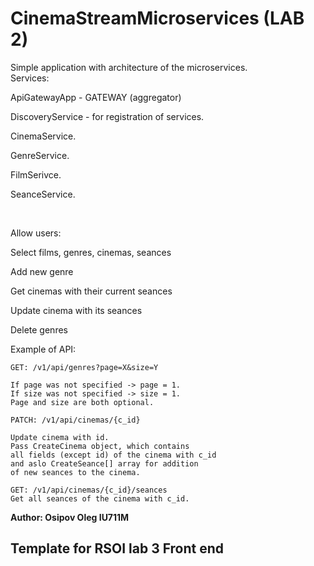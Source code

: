 # CinemaStreamMicroservices (LAB 2)
Simple application with architecture of the microservices.
<br/>
Services:
<p>ApiGatewayApp - GATEWAY (aggregator)</p>
<p>DiscoveryService - for registration of services.</p>
<p>CinemaService.</p>
<p>GenreService.</p>
<p>FilmSerivce.</p>
<p>SeanceService.</p>
<br/>

Allow users:
    <p>Select films, genres, cinemas, seances</p>
    <p>Add new genre</p>
    <p>Get cinemas with their  current seances</p>
    <p>Update cinema with its seances</p>
    <p>Delete genres </p>

Example of API:<br/> 
    
    GET: /v1/api/genres?page=X&size=Y 
    
    If page was not specified -> page = 1.
    If size was not specified -> size = 1.
    Page and size are both optional.
    
    PATCH: /v1/api/cinemas/{c_id}
    
    Update cinema with id.
    Pass CreateCinema object, which contains
    all fields (except id) of the cinema with c_id
    and aslo CreateSeance[] array for addition
    of new seances to the cinema.
    
    GET: /v1/api/cinemas/{c_id}/seances
    Get all seances of the cinema with c_id.   

<b>Author: Osipov Oleg IU711M</b>
##
## Template for RSOI lab 3 Front end
